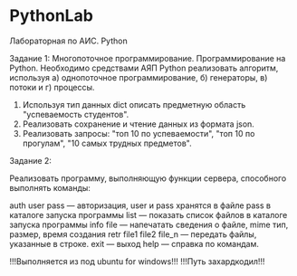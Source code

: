 # PythonLab
Лабораторная по АИС. Python

Задание 1:
Многопоточное программирование. Программирование на Python.
Необходимо средствами АЯП Python реализовать алгоритм, используя а) однопоточное программирование, б) генераторы, в) потоки и г) процессы.

1. Используя тип данных dict описать предметную область "успеваемость студентов". 
2. Реализовать сохранение и чтение данных из формата json. 
3. Реализовать запросы: "топ 10 по успеваемости", "топ 10 по прогулам", "10 самых трудных предметов".

Задание 2:

Реализовать программу, выполняющую функции сервера, способного выполнять команды:

auth user pass — авторизация, user и pass хранятся в файле pass в каталоге запуска программы
list — показать список файлов в каталоге запуска программы
info file — напечатать сведения о файле, mime тип, размер, время создания
retr file1 file2 file_n — передать файлы, указанные в строке.
exit — выход
help — справка по командам.

!!!Выполняется из под ubuntu for windows!!!
!!!Путь захардкодил!!!
